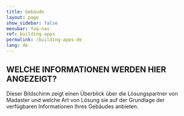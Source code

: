 ```yaml
---
title: Gebäude
layout: page
show_sidebar: false
menubar: faq-nav
ref: building-apps
permalink: /building-apps-de
lang: de
---
```

## WELCHE INFORMATIONEN WERDEN HIER ANGEZEIGT?
Dieser Bildschirm zeigt einen Überblick über die Lösungspartner von Madaster und welche Art von Lösung sie auf der Grundlage der verfügbaren Informationen Ihres Gebäudes anbieten.
